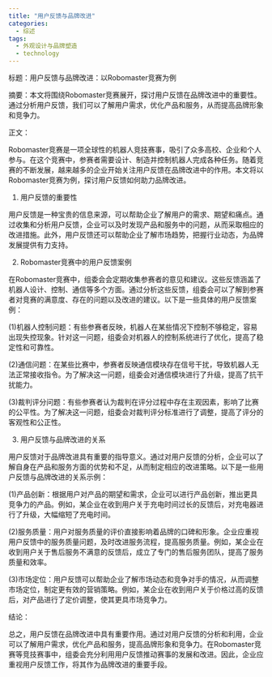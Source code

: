 ```yaml
---  
title: "用户反馈与品牌改进"  
categories:  
  - 综述  
tags: 
  - 外观设计与品牌塑造 
  - technology  
---  
```


标题：用户反馈与品牌改进：以Robomaster竞赛为例

摘要：本文将围绕Robomaster竞赛展开，探讨用户反馈在品牌改进中的重要性。通过分析用户反馈，我们可以了解用户需求，优化产品和服务，从而提高品牌形象和竞争力。

正文：

Robomaster竞赛是一项全球性的机器人竞技赛事，吸引了众多高校、企业和个人参与。在这个竞赛中，参赛者需要设计、制造并控制机器人完成各种任务。随着竞赛的不断发展，越来越多的企业开始关注用户反馈在品牌改进中的作用。本文将以Robomaster竞赛为例，探讨用户反馈如何助力品牌改进。

1. 用户反馈的重要性

用户反馈是一种宝贵的信息来源，可以帮助企业了解用户的需求、期望和痛点。通过收集和分析用户反馈，企业可以及时发现产品和服务中的问题，从而采取相应的改进措施。此外，用户反馈还可以帮助企业了解市场趋势，把握行业动态，为品牌发展提供有力支持。

2. Robomaster竞赛中的用户反馈案例

在Robomaster竞赛中，组委会会定期收集参赛者的意见和建议。这些反馈涵盖了机器人设计、控制、通信等多个方面。通过分析这些反馈，组委会可以了解到参赛者对竞赛的满意度、存在的问题以及改进的建议。以下是一些具体的用户反馈案例：

(1)机器人控制问题：有些参赛者反映，机器人在某些情况下控制不够稳定，容易出现失控现象。针对这一问题，组委会对机器人的控制系统进行了优化，提高了稳定性和可靠性。

(2)通信问题：在某些比赛中，参赛者反映通信模块存在信号干扰，导致机器人无法正常接收指令。为了解决这一问题，组委会对通信模块进行了升级，提高了抗干扰能力。

(3)裁判评分问题：有些参赛者认为裁判在评分过程中存在主观因素，影响了比赛的公平性。为了解决这一问题，组委会对裁判评分标准进行了调整，提高了评分的客观性和公正性。

3. 用户反馈与品牌改进的关系

用户反馈对于品牌改进具有重要的指导意义。通过对用户反馈的分析，企业可以了解自身在产品和服务方面的优势和不足，从而制定相应的改进策略。以下是一些用户反馈与品牌改进的关系示例：

(1)产品创新：根据用户对产品的期望和需求，企业可以进行产品创新，推出更具竞争力的产品。例如，某企业在收到用户关于充电时间过长的反馈后，对充电器进行了升级，大幅缩短了充电时间。

(2)服务质量：用户对服务质量的评价直接影响着品牌的口碑和形象。企业应重视用户反馈中的服务质量问题，及时改进服务流程，提高服务质量。例如，某企业在收到用户关于售后服务不满意的反馈后，成立了专门的售后服务团队，提高了服务质量和效率。

(3)市场定位：用户反馈可以帮助企业了解市场动态和竞争对手的情况，从而调整市场定位，制定更有效的营销策略。例如，某企业在收到用户关于价格过高的反馈后，对产品进行了定价调整，使其更具市场竞争力。

结论：

总之，用户反馈在品牌改进中具有重要作用。通过对用户反馈的分析和利用，企业可以了解用户需求，优化产品和服务，提高品牌形象和竞争力。在Robomaster竞赛等竞技赛事中，组委会充分利用用户反馈推动赛事的发展和改进。因此，企业应重视用户反馈工作，将其作为品牌改进的重要手段。 
